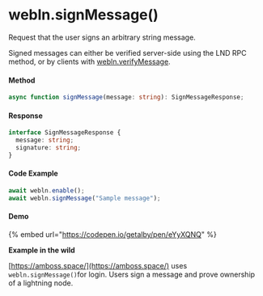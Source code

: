 # webln.signMessage()

Request that the user signs an arbitrary string message.&#x20;

Signed messages can either be verified server-side using the LND RPC method, or by clients with [webln.verifyMessage](https://webln.dev/#/api/verify-message).

#### Method

```typescript
async function signMessage(message: string): SignMessageResponse;
```

#### Response

```typescript
interface SignMessageResponse {
  message: string;
  signature: string;
}
```

#### Code Example <a href="#demo" id="demo"></a>

```typescript
await webln.enable();
await webln.signMessage("Sample message"); 
```

#### Demo

{% embed url="https://codepen.io/getalby/pen/eYyXQNQ" %}



**Example in the wild**

[https://amboss.space/](https://amboss.space/) uses `webln.signMessage()`for login. Users sign a message and prove ownership of a lightning node.

&#x20;<img src="../../.gitbook/assets/chrome_g3QoEYiYL5.png" alt="" data-size="original">

